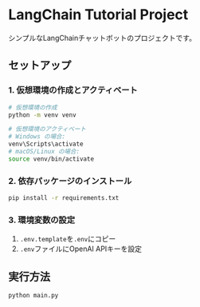 # LangChain Tutorial Project

シンプルなLangChainチャットボットのプロジェクトです。

## セットアップ

### 1. 仮想環境の作成とアクティベート

```bash
# 仮想環境の作成
python -m venv venv

# 仮想環境のアクティベート
# Windows の場合:
venv\Scripts\activate
# macOS/Linux の場合:
source venv/bin/activate
```

### 2. 依存パッケージのインストール
```bash
pip install -r requirements.txt
```

### 3. 環境変数の設定
1. `.env.template`を`.env`にコピー
2. `.env`ファイルにOpenAI APIキーを設定

## 実行方法
```bash
python main.py
``` 